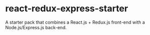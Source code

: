 # react-redux-express-starter
A starter pack that combines a React.js + Redux.js front-end with a Node.js/Express.js back-end.

